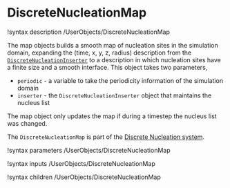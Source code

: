 # DiscreteNucleationMap

!syntax description /UserObjects/DiscreteNucleationMap

The map objects builds a smooth map of nucleation sites in the simulation
domain, expanding the (time, x, y, z, radius) description from the
[`DiscreteNucleationInserter`](/DiscreteNucleationInserter.md) to a description
in which nucleation sites have a finite size and a smooth interface. This object
takes two parameters,

- ```periodic``` - a variable to take the periodicity information of the simulation domain
- ```inserter``` - the ```DiscreteNucleationInserter``` object that maintains the nucleus list

The map object only updates the map if during a timestep the nucleus list was changed.

The `DiscreteNucleationMap` is part of the [Discrete Nucleation system](Nucleation/DiscreteNucleation.md).

!syntax parameters /UserObjects/DiscreteNucleationMap

!syntax inputs /UserObjects/DiscreteNucleationMap

!syntax children /UserObjects/DiscreteNucleationMap
